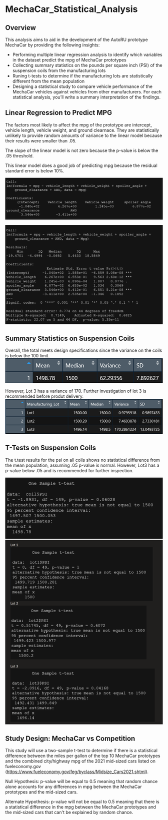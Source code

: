# MechaCar_Statistical_Analysis

## Overview
This analysis aims to aid in the development of the AutoRU prototype MechaCar by providing the following insights:
* Performing multiple linear regression analysis to identify which variables in the dataset predict the mpg of MechaCar prototypes
* Collecting summary statistics on the pounds per square inch (PSI) of the suspension coils from the manufacturing lots
* Runing t-tests to determine if the manufacturing lots are statistically different from the mean population
* Designing a statistical study to compare vehicle performance of the MechaCar vehicles against vehicles from other manufacturers. For each statistical analysis, you’ll write a summary interpretation of the findings.

## Linear Regression to Predict MPG
The factors most likely to affect the mpg of the prototype are intercept, vehicle length, vehicle weight, and ground clearnace. They are statistically unlikely to provide random amounts of variance to the linear model because their results were smaller than .05.

The slope of the linear model is not zero because the p-value is below the .05 threshold. 

This linear model does a good job of predicting mpg because the residual standard error is below 10%.

![Linear regression results](https://github.com/JacquelineCl/MechaCar_Statistical_Analysis/blob/f0c3d1d1cfca88d06a400187d19500d2d64f1340/Resources/linear_regression.png)

![Linear regression summary](https://github.com/JacquelineCl/MechaCar_Statistical_Analysis/blob/f0c3d1d1cfca88d06a400187d19500d2d64f1340/Resources/linear_regression_summary.png)

## Summary Statistics on Suspension Coils
Overall, the total meets design specifications since the variance on the coils is below the 100 limit. 
![Total suspension coil statistics](https://github.com/JacquelineCl/MechaCar_Statistical_Analysis/blob/f0c3d1d1cfca88d06a400187d19500d2d64f1340/Resources/suspension_coil_summary.png)

However, Lot 3 has a variance of 170. Further investigation of lot 3 is recommended before produt delivery. 
![Lot summary suspension coil statistics](https://github.com/JacquelineCl/MechaCar_Statistical_Analysis/blob/f0c3d1d1cfca88d06a400187d19500d2d64f1340/Resources/suspension_coil_stats_by_lot.png)

## T-Tests on Suspension Coils
The t.test results for the psi on all coils shows no statistical difference from the mean population, assuming .05 p-value is normal. However, Lot3 has a p-value below .05 and is recommended for further inspection. 

![Total t test results](https://github.com/JacquelineCl/MechaCar_Statistical_Analysis/blob/f0c3d1d1cfca88d06a400187d19500d2d64f1340/Resources/t_test_total.png)
![T test by lot results](https://github.com/JacquelineCl/MechaCar_Statistical_Analysis/blob/f0c3d1d1cfca88d06a400187d19500d2d64f1340/Resources/t_test_by_lot.png)

## Study Design: MechaCar vs Competition
This study will use a two-sample t-test to determine if there is a statistical difference between the miles per gallon of the top 10 MechaCar prototypes and the combined city/highway mpg of the 2021 mid-sized cars listed on fueleconomy.gov (https://www.fueleconomy.gov/feg/byclass/Midsize_Cars2021.shtml). 

Null Hypothesis: p-value will be equal to 0.5 meaning that random chance alone accounts for any differences in mpg between the MechaCar prototypes and the mid-sized cars. 

Alternate Hypothesis: p-value will not be equal to 0.5 meaning that there is a statistical difference in the mpg between the MechaCar prototypes and the mid-sized cars that can't be explained by random chance. 
